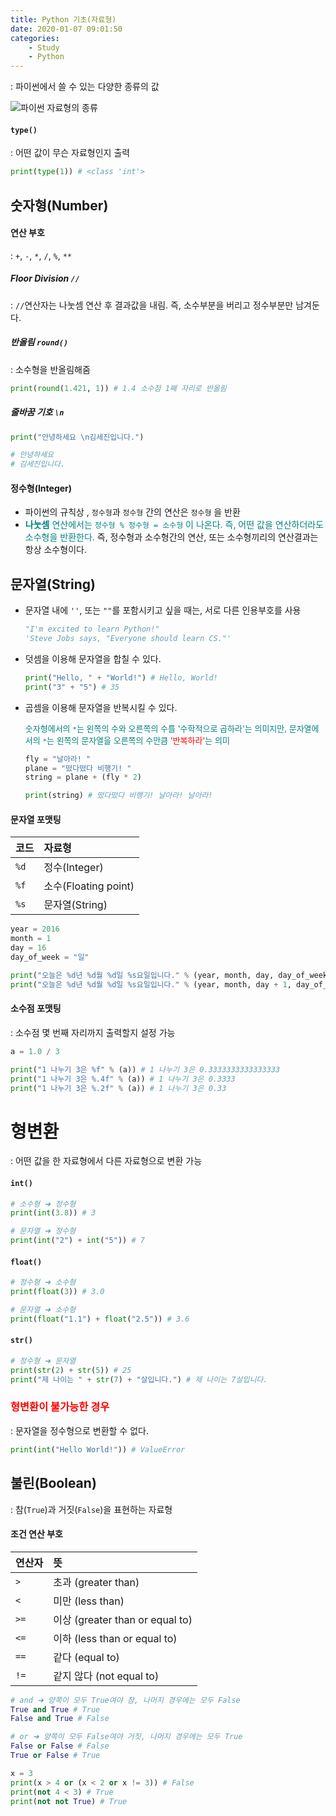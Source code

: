 ```yaml
---
title: Python 기초(자료형)
date: 2020-01-07 09:01:50
categories: 
    - Study
    - Python
---
```


: 파이썬에서 쓸 수 있는 다양한 종류의 값

![파이썬 자료형의 종류](https://user-images.githubusercontent.com/57488252/71858285-02981780-312e-11ea-8875-82baea6bf9f5.png)

#### `type()`

: 어떤 값이 무슨 자료형인지 출력

~~~python
print(type(1)) # <class 'int'>
~~~

## 숫자형(Number)

#### 연산 부호

: `+`, `-`, `*`, `/`, `%`, `**`

##### Floor Division `//`

: `//`연산자는 나눗셈 연산 후 결과값을 내림. 즉, 소수부분을 버리고 정수부분만 남겨둔다.

##### 반올림 `round()`

: 소수형을 반올림해줌

~~~python
print(round(1.421, 1)) # 1.4 소수점 1째 자리로 반올림 
~~~

##### 줄바꿈 기호 `\n`

~~~python
print("안녕하세요 \n김세진입니다.")

# 안녕하세요
# 김세진입니다.
~~~

#### 정수형(Integer)

- 파이썬의 규칙상 , `정수형`과 `정수형` 간의 연산은 `정수형` 을 반환
- <span style="color: teal">**나눗셈** 연산에서는 `정수형 % 정수형 = 소수형` 이 나온다. 즉, 어떤 값을 연산하더라도 소수형을 반환한다.</span> 즉, 정수형과 소수형간의 연산, 또는 소수형끼리의 연산결과는 항상 소수형이다. 

## 문자열(String)

- 문자열 내에 `''`, 또는 `""`를 포함시키고 싶을 때는, 서로 다른 인용부호를 사용

  ~~~python
  "I'm excited to learn Python!"
  'Steve Jobs says, "Everyone should learn CS."'
  ~~~

- 덧셈을 이용해 문자열을 합칠 수 있다.

  ~~~python
  print("Hello, " + "World!") # Hello, World!
  print("3" + "5") # 35
  ~~~

- 곱셈을 이용해 문자열을 반복시킬 수 있다.

  <span style="font-size: 13px; color: teal">숫자형에서의 `*`는 왼쪽의 수와 오른쪽의 수를 '수학적으로 곱하라'는 의미지만, 문자열에서의 `*`는 왼쪽의 문자열을 오른쪽의 수만큼 <span style="color: red">'반복하라'</span>는 의미</span>

  ~~~python
  fly = "날아라! "
  plane = "떴다떴다 비행기! "
  string = plane + (fly * 2)
  
  print(string) # 떴다떴다 비행기! 날아라! 날아라! 
  ~~~

#### 문자열 포맷팅

| 코드 | 자료형               |
| :--- | :------------------- |
| `%d` | 정수(Integer)        |
| `%f` | 소수(Floating point) |
| `%s` | 문자열(String)       |

~~~python
year = 2016
month = 1
day = 16
day_of_week = "일"

print("오늘은 %d년 %d월 %d일 %s요일입니다." % (year, month, day, day_of_week)) # 오늘은 2016년 1월 16일 일요일입니다.
print("오늘은 %d년 %d월 %d일 %s요일입니다." % (year, month, day + 1, day_of_week)) # 오늘은 2016년 1월 17일 일요일입니다.
~~~

#### 소수점 포맷팅

: 소수점 몇 번째 자리까지 출력할지 설정 가능

~~~python
a = 1.0 / 3

print("1 나누기 3은 %f" % (a)) # 1 나누기 3은 0.3333333333333333
print("1 나누기 3은 %.4f" % (a)) # 1 나누기 3은 0.3333
print("1 나누기 3은 %.2f" % (a)) # 1 나누기 3은 0.33
~~~

# 형변환

: 어떤 값을 한 자료형에서 다른 자료형으로 변환 가능

#### `int()`

~~~python
# 소수형 ➜ 정수형
print(int(3.8)) # 3

# 문자열 ➜ 정수형
print(int("2") + int("5")) # 7
~~~

#### `float()`

~~~python
# 정수형 ➜ 소수형
print(float(3)) # 3.0

# 문자열 ➜ 소수형
print(float("1.1") + float("2.5")) # 3.6
~~~

#### `str()`

~~~python
# 정수형 ➜ 문자열
print(str(2) + str(5)) # 25
print("제 나이는 " + str(7) + "살입니다.") # 제 나이는 7살입니다.
~~~

### <span style="color: red">형변환이 불가능한 경우</span>

: 문자열을 정수형으로 변환할 수 없다.

~~~python
print(int("Hello World!")) # ValueError
~~~

## 불린(Boolean)

: 참(`True`)과 거짓(`False`)을 표현하는 자료형

#### 조건 연산 부호

| 연산자 | 뜻                              |
| :----- | :------------------------------ |
| `>`    | 초과 (greater than)             |
| `<`    | 미만 (less than)                |
| `>=`   | 이상 (greater than or equal to) |
| `<=`   | 이하 (less than or equal to)    |
| `==`   | 같다 (equal to)                 |
| `!=`   | 같지 않다 (not equal to)        |

~~~python
# and ➜ 양쪽이 모두 True여야 참, 나머지 경우에는 모두 False
True and True # True
False and True # False

# or ➜ 양쪽이 모두 False여야 거짓, 나머지 경우에는 모두 True
False or False # False
True or False # True
~~~

~~~python
x = 3
print(x > 4 or (x < 2 or x != 3)) # False
print(not 4 < 3) # True
print(not not True) # True
~~~
